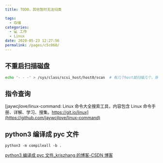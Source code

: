 ```yaml
---
title: TODO，其他暂时无法归类

tags: 
  - 存储
categories: 
  - 💻 工作
  - Linux
date: 2020-05-23 12:27:56
permalink: /pages/c5c060/
---
```


## 不重启扫描磁盘
```bash
echo '- - -' > /sys/class/scsi_host/host0/scan  # 有几个host就扫描几个，除非找到已加磁盘
```

## 指令查询
[jaywcjlove/linux-command: Linux 命令大全搜索工具，内容包含 Linux 命令手册、详解、学习、搜集。https://git.io/linux](https://github.com/jaywcjlove/linux-command)

## python3 编译成 pyc 文件
```shell
python3 -m compileall -b .
```
[python3 编译成 pyc 文件_kriszhang 的博客-CSDN 博客](https://blog.csdn.net/kriszhang/article/details/78773285)